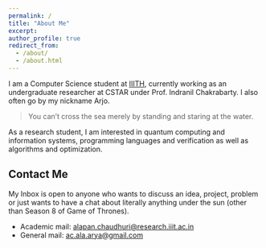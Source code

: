 ```yaml
---
permalink: /
title: "About Me"
excerpt:
author_profile: true
redirect_from: 
  - /about/
  - /about.html
---
```


I am a Computer Science student at [IIITH](https://iiit.ac.in), currently working as an undergraduate researcher at CSTAR under Prof. Indranil Chakrabarty. I also often go by my nickname Arjo.

> You can’t cross the sea merely by standing and staring at the water.

As a research student, I am interested in quantum computing and information systems, programming languages and verification as well as algorithms and optimization.

Contact Me
----------
My Inbox is open to anyone who wants to discuss an idea, project, problem or just wants to have a chat about literally anything under the sun (other than Season 8 of Game of Thrones).  

<ul>
<li>Academic mail: <a href="mailto:alapan.chaudhuri@research.iiit.ac.in">alapan.chaudhuri@research.iiit.ac.in</a></li>
<li>General mail: <a href="mailto:ac.ala.arya@gmail.com">ac.ala.arya@gmail.com</a></li>
</ul>

